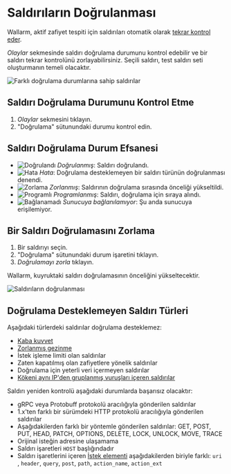 [img-verification-statuses]: ../../images/user-guides/events/attack-verification-statuses.png
[img-verify-attack]:  ../../images/user-guides/events/verify-attack.png
[img-verified-icon]:  ../../images/user-guides/events/verified.png#mini
[img-error-icon]:  ../../images/user-guides/events/error.png#mini
[img-forced-icon]:  ../../images/user-guides/events/forced.png#mini
[img-sheduled-icon]:  ../../images/user-guides/events/sheduled.png#mini
[img-cloud-icon]:  ../../images/user-guides/events/cloud.png#mini

[al-brute-force-attack]:  ../../attacks-vulns-list.md#bruteforce-attack
[al-forced-browsing]:  ../../attacks-vulns-list.md#forced-browsing

# Saldırıların Doğrulanması

Wallarm, aktif zafiyet tespiti için saldırıları otomatik olarak [tekrar kontrol eder](../../about-wallarm/detecting-vulnerabilities.md#active-threat-verification).

*Olaylar* sekmesinde saldırı doğrulama durumunu kontrol edebilir ve bir saldırı tekrar kontrolünü zorlayabilirsiniz. Seçili saldırı, test saldırı seti oluşturmanın temeli olacaktır.

![Farklı doğrulama durumlarına sahip saldırılar][img-verification-statuses]

## Saldırı Doğrulama Durumunu Kontrol Etme

1. *Olaylar* sekmesini tıklayın.
2. "Doğrulama" sütunundaki durumu kontrol edin.

## Saldırı Doğrulama Durum Efsanesi

* ![Doğrulandı][img-verified-icon] *Doğrulanmış*: Saldırı doğrulandı.
* ![Hata][img-error-icon] *Hata*: Doğrulama desteklemeyen bir saldırı türünün doğrulanması denendi.
* ![Zorlama][img-forced-icon] *Zorlanmış*: Saldırının doğrulama sırasında önceliği yükseltildi.
* ![Programlı][img-sheduled-icon] *Programlanmış*: Saldırı, doğrulama için sıraya alındı.
* ![Bağlanamadı][img-cloud-icon] *Sunucuya bağlanılamıyor*: Şu anda sunucuya erişilemiyor.

## Bir Saldırı Doğrulamasını Zorlama

1. Bir saldırıyı seçin.
2. "Doğrulama" sütunundaki durum işaretini tıklayın.
3. *Doğrulamayı zorla* tıklayın.

Wallarm, kuyruktaki saldırı doğrulamasının önceliğini yükseltecektir.

![Saldırıların doğrulanması][img-verify-attack]

## Doğrulama Desteklemeyen Saldırı Türleri

Aşağıdaki türlerdeki saldırılar doğrulama desteklemez:

* [Kaba kuvvet][al-brute-force-attack]
* [Zorlanmış gezinme][al-forced-browsing]
* İstek işleme limiti olan saldırılar
* Zaten kapatılmış olan zafiyetlere yönelik saldırılar
* Doğrulama için yeterli veri içermeyen saldırılar
* [Kökeni aynı IP'den gruplanmış vuruşları içeren saldırılar](../triggers/trigger-examples.md#group-hits-originating-from-the-same-ip-into-one-attack)

Saldırı yeniden kontrolü aşağıdaki durumlarda başarısız olacaktır:

* gRPC veya Protobuff protokolü aracılığıyla gönderilen saldırılar
* 1.x'ten farklı bir sürümdeki HTTP protokolü aracılığıyla gönderilen saldırılar
* Aşağıdakilerden farklı bir yöntemle gönderilen saldırılar: GET, POST, PUT, HEAD, PATCH, OPTIONS, DELETE, LOCK, UNLOCK, MOVE, TRACE
* Orijinal isteğin adresine ulaşamama
* Saldırı işaretleri `HOST` başlığındadır
* Saldırı işaretlerini içeren [İstek elementi](../rules/request-processing.md) aşağıdakilerden biriyle farklı: `uri` , `header`, `query`, `post`, `path`, `action_name`, `action_ext`